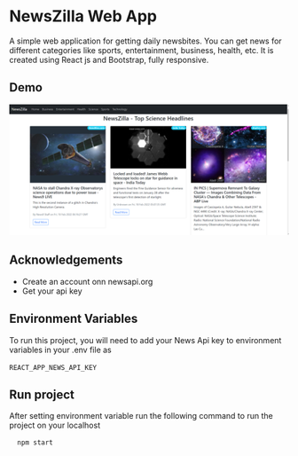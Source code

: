 
# NewsZilla Web App

A simple web application for getting daily newsbites.
You can get news for different categories like sports, entertainment,
business, health, etc. It is created using React js and Bootstrap,
fully responsive.



## Demo
![Alt text](./newszilla.png?raw=true "NewsZilla daily news")


## Acknowledgements

 - Create an account onn newsapi.org
 - Get your api key


## Environment Variables

To run this project, you will need to add your News Api key to environment variables in your .env file as

`REACT_APP_NEWS_API_KEY`



## Run project

After setting environment variable run the following command to
run the project on your localhost

```bash
  npm start
```
